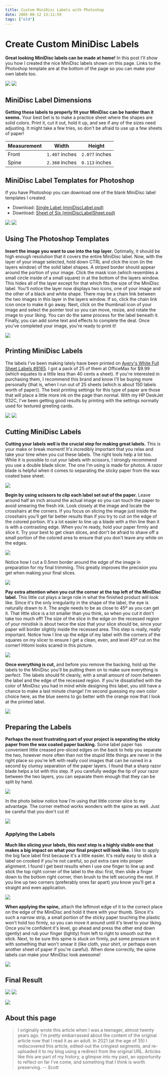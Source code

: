 ```yaml
---
title: Custom MiniDisc Labels with Photoshop
date: 2005-08-12 13:11:59
tags: ["old"]
---
```


# Create Custom MiniDisc Labels

**Great looking MiniDisc labels can be made at home!** In this post I'll show you how I created the nice MiniDisc labels shown on this page. Links to the Photoshop template are at the bottom of the page so you can make your own labels too.


<div class="text-center img-medium img-border">

![](images/gigdisk.jpg)
![](images/smallstack.jpg)

</div>

## MiniDisc Label Dimensions

**Getting these labels to properly fit your MiniDisc can be harder than it seems.** Your best bet is to make a practice sheet where the shapes are solid colors. Print it, cut it out, hold it up, and see if any of the sizes need adjusting. It might take a few tries, so don't be afraid to use up a few sheets of paper!

<div align="center">

Measurement|Width|Height
---|---|---
Front|`1.407` inches|`2.077` inches
Spine|`2.360` inches|`0.113` inches

</div>

## MiniDisc Label Templates for Photoshop

If you have Photoshop you can download one of the blank MiniDisc label templates I created.

* Download: [Single Label (miniDiscLabel.psd)](images/miniDiscLabel.psd)
* Download: [Sheet of Six (miniDiscLabelSheet.psd)](images/miniDiscLabelSheet.psd)

<div class="text-center img-small">

![](images/miniDiscLabel.png)
![](images/miniDiscLabelSheet.png)

</div>


## Using The Photoshop Templates

**Insert the image you want to use into the top layer.** Optimally, it should be high enough resolution that it covers the entire MiniDisc label. Now, with the layer of your image selected, hold down CTRL and click the icon (in the layers window) of the solid label shapes. A striped border should appear around the portion of your image. Click the mask icon (which resembles a small circle inside of a small square) in at the bottom of the layers window. This hides all of the layer except for that which fits the size of the MiniDisc label. You'll notice the layer now displays two icons, one of your image and the other of a black and white shape. There may be a chain link between the two images in this layer in the layers window. If so, click the chain link icon once to make it go away. Next, click on the thumbnail icon of your image and select the pointer tool so you can move, resize, and rotate the image to your liking. You can do the same process for the label beneath it. Finally, you can add some text and effects to complete the deal. Once you've completed your image, you're ready to print it!

<div class="text-center">

![](images/photoshopping.gif)

</div>

## Printing MiniDisc Labels

The labels I've been making lately have been printed on [Avery's White Full Sheet Labels #8165](https://www.amazon.com/s?k=avery+8165). I got a pack of 25 of them at OfficeMax for $9.99 (which equates to a little less than 40 cents a sheet). If you're interested in purchasing them, I recommend this brand and know I'll be buying more personally (that is, when I run out of 25 sheets (which is about 150 labels worth of paper)). The best printing settings for this type of paper are those that will place a little more ink on the page than normal. With my HP DeskJet 932C, I've been getting good results by printing with the settings normally used for textured greeting cards.

<div class="text-center">

![](images/paper_small.jpg)
![](images/printersettings.jpg)

</div>

## Cutting MiniDisc Labels

**Cutting your labels well is the crucial step for making great labels.** This is your make or break moment! It's incredibly important that you relax and take your time when you cut these labels. The right tools help a lot too. While it is possible to cut your labels with scissors, I strongly recommend you use a double blade slicer. The one I'm using is made for photos. A razor blade is helpful when it comes to separating the sticky paper from the wax coated base sheet. 

<div class="text-center">

![](images/cutter_small.jpg)

</div>

**Begin by using scissors to clip each label set out of the paper.** Leave around half an inch around the actual image so you can touch the paper to avoid smearing the fresh ink. Look closely at the image and locate the crosshairs at the corners. If you focus on slicing the image just inside the crosshairs you'll get far better results than if you try to cut on the edge of the colored portion. It's a lot easier to line up a blade with a thin line than it is with a contrasting edge. When you're ready, hold your paper firmly and slice it. Try your best to get clean slices, and don't be afraid to shave off a small portion of the colored area to ensure that you don't leave any white on the edges.

<div class="text-center">

![](images/printed_small.jpg)

</div>

Notice how I cut a 0.5mm border around the edge of the image in preparation for my final trimming. This greatly improves the precision you get when making your final slices. 	 

<div class="text-center img-medium img-border">

![](images/edge.jpg)

</div>

**Pay extra attention when you cut the corner at the top left of the MiniDisc label.** This little cut plays a large role in what the finished product will look like. Since it's the only irregularity in the shape of the label, the eye is naturally drawn to it. The angle needs to be as close to 45º as you can get it. That little slice is a lot smaller than you think, so when you cut it don't take too much off! The size of the slice in the edge on the recessed region of your minidisk is about twice the size that your slice should be, since your paper will border slightly inside the recessed area. This step is really, really important. Notice how I line up the edge of my label with the corners of the squares on my slicer to ensure I get a clean, even, and level 45º cut on the corner! Hitomi looks scared in this picture.

<div class="text-center img-medium img-border">

![](images/corner.jpg)

</div>

**Once everything is cut,** and before you remove the backing, hold up the labels to the MiniDisc you'll be putting them on to make sure everything is perfect. The labels should fit cleanly, with a small amount of room between the label and the edge of the recessed region. If you're dissatisfied with the color of MiniDisc you had in mind while designing this label, you still have a chance to make a last minute change! I'm second guessing my own color choice here, as the blue seems to go better with the orange now that I look at the printed label.

<div class="text-center img-medium img-border">

![](images/cut.jpg)

</div>

## Preparing the Labels

**Perhaps the most frustrating part of your project is separating the sticky paper from the wax coated paper backing.** Some label paper has convenient little creased pre-sliced edges on the back to help you separate the two, however more often than not the stupid little things are never in the right place so you're left with really cool images that can be ruined in a second by clumsy separation of the paper layers. I found that a sharp razor blade helps a lot with this step. If you carefully wedge the tip of your razor between the two layers, you can separate them enough that they can be split by hand. 

<div class="text-center img-medium img-border">

![](images/snipcorner.jpg)

</div>

In the photo below notice how I'm using that little corner slice to my advantage. The corner method works wonders with the spine as well. Just be careful that you don't cut it! 	

<div class="text-center img-medium img-border">

![](images/snipspine.jpg)

</div>

### Applying the Labels

**Much like slicing your labels, this next step is a highly visible one that makes a big impact on what your final project will look like.** I like to apply the big face label first because it's a little easier. It's really easy to stick a label on crooked if you're not careful, so put extra care into proper alignment. I found I get best results when I use one finger to line up and stick the top right corner of the label to the disc first, then slide a finger down to the bottom right corner, then brush to the left securing the rest. If you line up two corners (preferably ones far apart) you know you'll get a straight and even application.

<div class="text-center img-medium img-border">

![](images/flat.jpg)

</div>

**When applying the spine,** attach the leftmost edge of it to the correct place on the edge of the MiniDisc and hold it there with your thumb. Since it's such a narrow strip, a small portion of the sticky paper touching the plastic won't hold too firmly, so you can move it around until it's level to your liking. Once you're confident it's level, go ahead and press the other end down (gently) and rub your finger (lightly) from left to right to smooth out the stick. Next, to be sure this spine is stuck on firmly, put some pressure on it with something that won't smear it (like cloth, your shirt, or perhaps even another sheet of paper if you're careful). When done correctly, the spine labels can make your MiniDisc look awesome! 	 

<div class="text-center img-medium img-border">

![](images/prettyslim.jpg)

</div>

## Final Result

<div class="text-center img-small img-border">

![](images/prettynice.jpg)
![](images/finished_sideways.jpg)

</div>

<div class="text-center img-medium img-border">

![](images/inhand.jpg)

</div>

## About this page

> I originally wrote this article when I was a teenager, almost twenty years ago. I'm pretty embarrassed about the content of the original article now that I read it as an adult. In 2021 (at the age of 35) I rediscovered this article, edited-out the cringiest segments, and re-uploaded it to my blog using a redirect from the original URL. Articles like this are part of my history, a glimpse into my past, an opportunity to reflect on far I've come, and something that I think is worth preserving. -- _Scott_